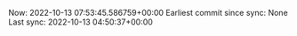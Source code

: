 Now: 2022-10-13 07:53:45.586759+00:00 Earliest commit since sync: None Last sync: 2022-10-13 04:50:37+00:00
